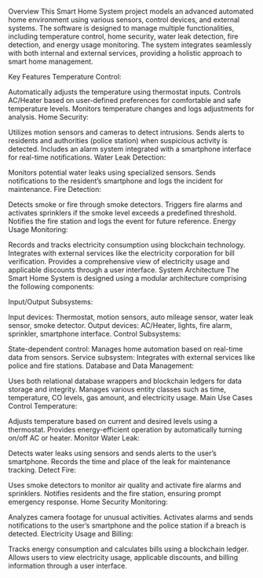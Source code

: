 Overview
This Smart Home System project models an advanced automated home environment using various sensors, control devices, and external systems. The software is designed to manage multiple functionalities, including temperature control, home security, water leak detection, fire detection, and energy usage monitoring. The system integrates seamlessly with both internal and external services, providing a holistic approach to smart home management.

Key Features
Temperature Control:

Automatically adjusts the temperature using thermostat inputs.
Controls AC/Heater based on user-defined preferences for comfortable and safe temperature levels.
Monitors temperature changes and logs adjustments for analysis.
Home Security:

Utilizes motion sensors and cameras to detect intrusions.
Sends alerts to residents and authorities (police station) when suspicious activity is detected.
Includes an alarm system integrated with a smartphone interface for real-time notifications.
Water Leak Detection:

Monitors potential water leaks using specialized sensors.
Sends notifications to the resident’s smartphone and logs the incident for maintenance.
Fire Detection:

Detects smoke or fire through smoke detectors.
Triggers fire alarms and activates sprinklers if the smoke level exceeds a predefined threshold.
Notifies the fire station and logs the event for future reference.
Energy Usage Monitoring:

Records and tracks electricity consumption using blockchain technology.
Integrates with external services like the electricity corporation for bill verification.
Provides a comprehensive view of electricity usage and applicable discounts through a user interface.
System Architecture
The Smart Home System is designed using a modular architecture comprising the following components:

Input/Output Subsystems:

Input devices: Thermostat, motion sensors, auto mileage sensor, water leak sensor, smoke detector.
Output devices: AC/Heater, lights, fire alarm, sprinkler, smartphone interface.
Control Subsystems:

State-dependent control: Manages home automation based on real-time data from sensors.
Service subsystem: Integrates with external services like police and fire stations.
Database and Data Management:

Uses both relational database wrappers and blockchain ledgers for data storage and integrity.
Manages various entity classes such as time, temperature, CO levels, gas amount, and electricity usage.
Main Use Cases
Control Temperature:

Adjusts temperature based on current and desired levels using a thermostat.
Provides energy-efficient operation by automatically turning on/off AC or heater.
Monitor Water Leak:

Detects water leaks using sensors and sends alerts to the user’s smartphone.
Records the time and place of the leak for maintenance tracking.
Detect Fire:

Uses smoke detectors to monitor air quality and activate fire alarms and sprinklers.
Notifies residents and the fire station, ensuring prompt emergency response.
Home Security Monitoring:

Analyzes camera footage for unusual activities.
Activates alarms and sends notifications to the user’s smartphone and the police station if a breach is detected.
Electricity Usage and Billing:

Tracks energy consumption and calculates bills using a blockchain ledger.
Allows users to view electricity usage, applicable discounts, and billing information through a user interface.
